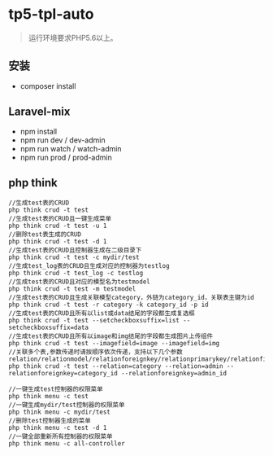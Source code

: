 # tp5-tpl-auto

> 运行环境要求PHP5.6以上。

## 安装

+ composer install

## Laravel-mix

+ npm install
+ npm run dev / dev-admin
+ npm run watch / watch-admin
+ npm run prod / prod-admin

## php think

```
//生成test表的CRUD
php think crud -t test
//生成test表的CRUD且一键生成菜单
php think crud -t test -u 1
//删除test表生成的CRUD
php think crud -t test -d 1
//生成test表的CRUD且控制器生成在二级目录下
php think crud -t test -c mydir/test
//生成test_log表的CRUD且生成对应的控制器为testlog
php think crud -t test_log -c testlog
//生成test表的CRUD且对应的模型名为testmodel
php think crud -t test -m testmodel
//生成test表的CRUD且生成关联模型category，外链为category_id，关联表主键为id
php think crud -t test -r category -k category_id -p id
//生成test表的CRUD且所有以list或data结尾的字段都生成复选框
php think crud -t test --setcheckboxsuffix=list --setcheckboxsuffix=data
//生成test表的CRUD且所有以image和img结尾的字段都生成图片上传组件
php think crud -t test --imagefield=image --imagefield=img
//关联多个表,参数传递时请按顺序依次传递，支持以下几个参数relation/relationmodel/relationforeignkey/relationprimarykey/relationfields/relationmode
php think crud -t test --relation=category --relation=admin --relationforeignkey=category_id --relationforeignkey=admin_id
```

```
//一键生成test控制器的权限菜单
php think menu -c test
//一键生成mydir/test控制器的权限菜单
php think menu -c mydir/test
//删除test控制器生成的菜单
php think menu -c test -d 1
//一键全部重新所有控制器的权限菜单
php think menu -c all-controller
```
